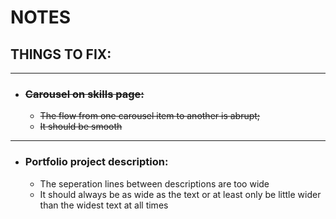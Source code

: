 # NOTES 

## THINGS TO FIX:
  ___
  * ### ~~Carousel on skills page:~~
    * ~~The flow from one carousel item to another is abrupt;~~
    * ~~It should be smooth~~
  ___
 * ### Portfolio project description:
   * The seperation lines between descriptions are too wide 
   * It should always be as wide as the text or at least only be little wider than the widest text at all times
